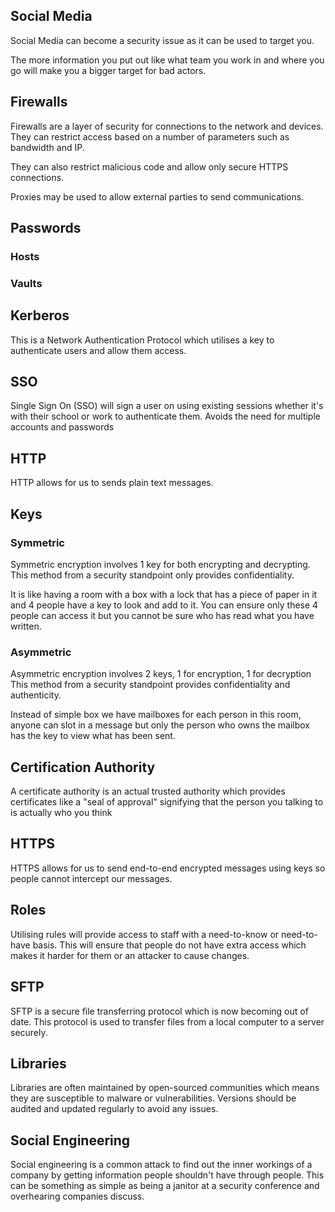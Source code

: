 ## Social Media
Social Media can become a security issue as it can be used to target you.

The more information you put out like what team you work in and where you go will make you a bigger target for bad actors.
## Firewalls
Firewalls are a layer of security for connections to the network and devices. They can restrict access based on a number of parameters such as bandwidth and IP.

They can also restrict malicious code and allow only secure HTTPS connections.

Proxies may be used to allow external parties to send communications.
## Passwords
### Hosts
### Vaults
## Kerberos
This is a Network Authentication Protocol which utilises a key to authenticate users and allow them access.
## SSO
Single Sign On (SSO) will sign a user on using existing sessions whether it's with their school or work to authenticate them. Avoids the need for multiple accounts and passwords
## HTTP
HTTP allows for us to sends plain text messages.
## Keys
### Symmetric
Symmetric encryption involves 1 key for both encrypting and decrypting.
This method from a security standpoint only provides confidentiality.

It is like having a room with a box with a lock that has a piece of paper in it and 4 people have a key to look and add to it. You can ensure only these 4 people can access it but you cannot be sure who has read what you have written.
### Asymmetric
Asymmetric encryption involves 2 keys, 1 for encryption, 1 for decryption
This method from a security standpoint provides confidentiality and authenticity.

Instead of simple box we have mailboxes for each person in this room, anyone can slot in a message but only the person who owns the mailbox has the key to view what has been sent.
## Certification Authority
A certificate authority is an actual trusted authority which provides certificates like a "seal of approval" signifying that the person you talking to is actually who you think
## HTTPS
HTTPS allows for us to send end-to-end encrypted messages using keys so people cannot intercept our messages.
## Roles
Utilising rules will provide access to staff with a need-to-know or need-to-have basis. This will ensure that people do not have extra access which makes it harder for them or an attacker to cause changes.
## SFTP
SFTP is a secure file transferring protocol which is now becoming out of date. This protocol is used to transfer files from a local computer to a server securely.
## Libraries
Libraries are often maintained by open-sourced communities which means they are susceptible to malware or vulnerabilities. Versions should be audited and updated regularly to avoid any issues. 
## Social Engineering
Social engineering is a common attack to find out the inner workings of a company by getting information people shouldn't have through people. This can be something as simple as being a janitor at a security conference and overhearing companies discuss.